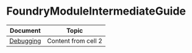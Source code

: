 # FoundryModuleIntermediateGuide

Document | Topic
------------ | -------------
[Debugging](Documentation/Debugging.md) | Content from cell 2

